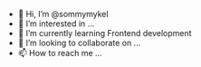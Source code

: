 - 👋 Hi, I’m @sommymykel
- 👀 I’m interested in ...
- 🌱 I’m currently learning Frontend development
- 💞️ I’m looking to collaborate on ...
- 📫 How to reach me ...

<!---
sommymykel/sommymykel is a ✨ special ✨ repository because its `README.md` (this file) appears on your GitHub profile.
You can click the Preview link to take a look at your changes.
--->
